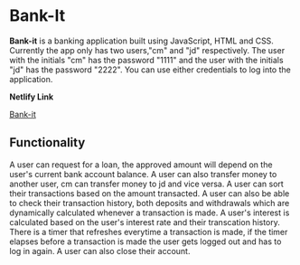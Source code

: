 # Bank-It
**Bank-it** is a banking application built using JavaScript, HTML and CSS. Currently the app only has two users,"cm" and "jd" respectively. The user with the initials "cm" has the password "1111" and the user with the initials "jd" has the password "2222". You can use either credentials to log into the application.


**Netlify Link**

[Bank-it](https://venerable-yeot-0ca353.netlify.app/)


## Functionality
A user can request for a loan, the approved amount will depend on the user's current bank account balance. 
A user can also transfer money to another user, cm can transfer money to jd and vice versa.
A user can sort their transactions based on the amount transacted.
A user can also be able to check their transaction history, both deposits and withdrawals which are dynamically calculated whenever a transaction is made.
A user's interest is calculated based on the user's interest rate and their transcation history.
There is a timer that refreshes everytime a transaction is made, if the timer elapses before a transaction is made the user gets logged out and has to log in again.
A user can also close their account.